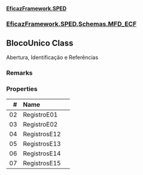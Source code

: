 #### [EficazFramework.SPED](EficazFrameworkSPED.md 'EficazFramework SPED')
### [EficazFramework.SPED.Schemas.MFD_ECF](EficazFramework.SPED.Schemas.MFD_ECF.md 'EficazFramework.SPED.Schemas.MFD_ECF')

## BlocoUnico Class

Abertura, Identificação e Referências

### Remarks
### Properties

| # | Name | |
| ---: | :--- | :--- |
| 02 | RegistroE01 |  |
| 03 | RegistroE02 |  |
| 04 | RegistrosE12 |  |
| 05 | RegistrosE13 |  |
| 06 | RegistrosE14 |  |
| 07 | RegistrosE15 |  |
